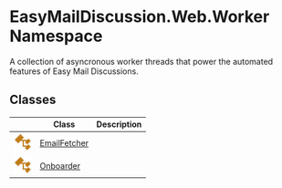 EasyMailDiscussion.Web.Worker Namespace
=======================================
A collection of asyncronous worker threads that power the automated features of Easy Mail Discussions.


Classes
-------

|                 | Class             | Description |
| --------------- | ----------------- | ----------- |
| ![Public class] | [EmailFetcher][1] |             |
| ![Public class] | [Onboarder][2]    |             |

[1]: EmailFetcher/README.md
[2]: Onboarder/README.md
[Public class]: ../icons/pubclass.svg "Public class"